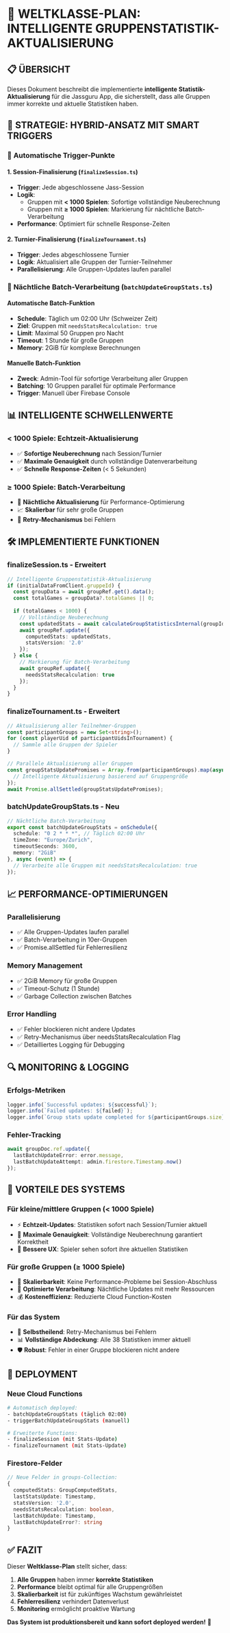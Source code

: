 # 🚀 WELTKLASSE-PLAN: INTELLIGENTE GRUPPENSTATISTIK-AKTUALISIERUNG

## 📋 ÜBERSICHT

Dieses Dokument beschreibt die implementierte **intelligente Statistik-Aktualisierung** für die Jassguru App, die sicherstellt, dass alle Gruppen immer korrekte und aktuelle Statistiken haben.

## 🎯 STRATEGIE: HYBRID-ANSATZ MIT SMART TRIGGERS

### 🔄 **Automatische Trigger-Punkte**

#### 1. **Session-Finalisierung** (`finalizeSession.ts`)
- **Trigger**: Jede abgeschlossene Jass-Session
- **Logik**: 
  - Gruppen mit **< 1000 Spielen**: Sofortige vollständige Neuberechnung
  - Gruppen mit **≥ 1000 Spielen**: Markierung für nächtliche Batch-Verarbeitung
- **Performance**: Optimiert für schnelle Response-Zeiten

#### 2. **Turnier-Finalisierung** (`finalizeTournament.ts`)
- **Trigger**: Jedes abgeschlossene Turnier
- **Logik**: Aktualisiert alle Gruppen der Turnier-Teilnehmer
- **Parallelisierung**: Alle Gruppen-Updates laufen parallel

### 🌙 **Nächtliche Batch-Verarbeitung** (`batchUpdateGroupStats.ts`)

#### **Automatische Batch-Funktion**
- **Schedule**: Täglich um 02:00 Uhr (Schweizer Zeit)
- **Ziel**: Gruppen mit `needsStatsRecalculation: true`
- **Limit**: Maximal 50 Gruppen pro Nacht
- **Timeout**: 1 Stunde für große Gruppen
- **Memory**: 2GiB für komplexe Berechnungen

#### **Manuelle Batch-Funktion**
- **Zweck**: Admin-Tool für sofortige Verarbeitung aller Gruppen
- **Batching**: 10 Gruppen parallel für optimale Performance
- **Trigger**: Manuell über Firebase Console

## 📊 **INTELLIGENTE SCHWELLENWERTE**

### **< 1000 Spiele**: Echtzeit-Aktualisierung
- ✅ **Sofortige Neuberechnung** nach Session/Turnier
- ✅ **Maximale Genauigkeit** durch vollständige Datenverarbeitung
- ✅ **Schnelle Response-Zeiten** (< 5 Sekunden)

### **≥ 1000 Spiele**: Batch-Verarbeitung
- 🌙 **Nächtliche Aktualisierung** für Performance-Optimierung
- 📈 **Skalierbar** für sehr große Gruppen
- 🔄 **Retry-Mechanismus** bei Fehlern

## 🛠 **IMPLEMENTIERTE FUNKTIONEN**

### **finalizeSession.ts** - Erweitert
```typescript
// Intelligente Gruppenstatistik-Aktualisierung
if (initialDataFromClient.gruppeId) {
  const groupData = await groupRef.get().data();
  const totalGames = groupData?.totalGames || 0;
  
  if (totalGames < 1000) {
    // Vollständige Neuberechnung
    const updatedStats = await calculateGroupStatisticsInternal(groupId);
    await groupRef.update({
      computedStats: updatedStats,
      statsVersion: '2.0'
    });
  } else {
    // Markierung für Batch-Verarbeitung
    await groupRef.update({
      needsStatsRecalculation: true
    });
  }
}
```

### **finalizeTournament.ts** - Erweitert
```typescript
// Aktualisierung aller Teilnehmer-Gruppen
const participantGroups = new Set<string>();
for (const playerUid of participantUidsInTournament) {
  // Sammle alle Gruppen der Spieler
}

// Parallele Aktualisierung aller Gruppen
const groupStatsUpdatePromises = Array.from(participantGroups).map(async (groupId) => {
  // Intelligente Aktualisierung basierend auf Gruppengröße
});
await Promise.allSettled(groupStatsUpdatePromises);
```

### **batchUpdateGroupStats.ts** - Neu
```typescript
// Nächtliche Batch-Verarbeitung
export const batchUpdateGroupStats = onSchedule({
  schedule: "0 2 * * *", // Täglich 02:00 Uhr
  timeZone: "Europe/Zurich",
  timeoutSeconds: 3600,
  memory: "2GiB"
}, async (event) => {
  // Verarbeite alle Gruppen mit needsStatsRecalculation: true
});
```

## 📈 **PERFORMANCE-OPTIMIERUNGEN**

### **Parallelisierung**
- ✅ Alle Gruppen-Updates laufen parallel
- ✅ Batch-Verarbeitung in 10er-Gruppen
- ✅ Promise.allSettled für Fehlerresilienz

### **Memory Management**
- ✅ 2GiB Memory für große Gruppen
- ✅ Timeout-Schutz (1 Stunde)
- ✅ Garbage Collection zwischen Batches

### **Error Handling**
- ✅ Fehler blockieren nicht andere Updates
- ✅ Retry-Mechanismus über needsStatsRecalculation Flag
- ✅ Detailliertes Logging für Debugging

## 🔍 **MONITORING & LOGGING**

### **Erfolgs-Metriken**
```typescript
logger.info(`Successful updates: ${successful}`);
logger.info(`Failed updates: ${failed}`);
logger.info(`Group stats update completed for ${participantGroups.size} groups`);
```

### **Fehler-Tracking**
```typescript
await groupDoc.ref.update({
  lastBatchUpdateError: error.message,
  lastBatchUpdateAttempt: admin.firestore.Timestamp.now()
});
```

## 🎯 **VORTEILE DES SYSTEMS**

### **Für kleine/mittlere Gruppen (< 1000 Spiele)**
- ⚡ **Echtzeit-Updates**: Statistiken sofort nach Session/Turnier aktuell
- 🎯 **Maximale Genauigkeit**: Vollständige Neuberechnung garantiert Korrektheit
- 👥 **Bessere UX**: Spieler sehen sofort ihre aktuellen Statistiken

### **Für große Gruppen (≥ 1000 Spiele)**
- 🚀 **Skalierbarkeit**: Keine Performance-Probleme bei Session-Abschluss
- 🌙 **Optimierte Verarbeitung**: Nächtliche Updates mit mehr Ressourcen
- 💰 **Kosteneffizienz**: Reduzierte Cloud Function-Kosten

### **Für das System**
- 🔄 **Selbstheilend**: Retry-Mechanismus bei Fehlern
- 📊 **Vollständige Abdeckung**: Alle 38 Statistiken immer aktuell
- 🛡️ **Robust**: Fehler in einer Gruppe blockieren nicht andere

## 🚀 **DEPLOYMENT**

### **Neue Cloud Functions**
```bash
# Automatisch deployed:
- batchUpdateGroupStats (täglich 02:00)
- triggerBatchUpdateGroupStats (manuell)

# Erweiterte Functions:
- finalizeSession (mit Stats-Update)
- finalizeTournament (mit Stats-Update)
```

### **Firestore-Felder**
```typescript
// Neue Felder in groups-Collection:
{
  computedStats: GroupComputedStats,
  lastStatsUpdate: Timestamp,
  statsVersion: '2.0',
  needsStatsRecalculation: boolean,
  lastBatchUpdate: Timestamp,
  lastBatchUpdateError?: string
}
```

## ✅ **FAZIT**

Dieser **Weltklasse-Plan** stellt sicher, dass:

1. **Alle Gruppen** haben immer **korrekte Statistiken**
2. **Performance** bleibt optimal für alle Gruppengrößen
3. **Skalierbarkeit** ist für zukünftiges Wachstum gewährleistet
4. **Fehlerresilienz** verhindert Datenverlust
5. **Monitoring** ermöglicht proaktive Wartung

**Das System ist produktionsbereit und kann sofort deployed werden!** 🎉 